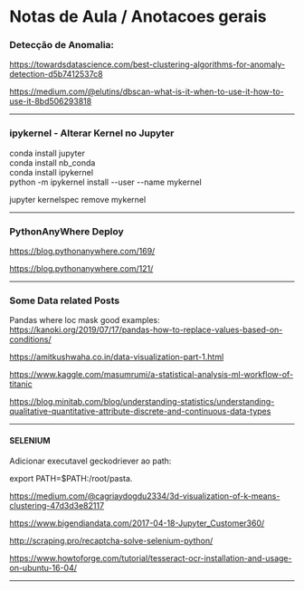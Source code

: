 # Notas de Aula / Anotacoes gerais
  
### Detecção de Anomalia:

https://towardsdatascience.com/best-clustering-algorithms-for-anomaly-detection-d5b7412537c8  
  
https://medium.com/@elutins/dbscan-what-is-it-when-to-use-it-how-to-use-it-8bd506293818  
  
-------------------------------------------------------------------------------------------- 
### ipykernel - Alterar Kernel no Jupyter  
conda install jupyter  
conda install nb_conda  
conda install ipykernel  
python -m ipykernel install --user --name mykernel  
  
jupyter kernelspec remove mykernel  
  
-------------------------------------------------------------------------------------------- 
### PythonAnyWhere Deploy  
https://blog.pythonanywhere.com/169/  
  
https://blog.pythonanywhere.com/121/
 
--------------------------------------------------------------------------------------------
  
### Some Data related Posts  
Pandas where loc mask good examples:  
https://kanoki.org/2019/07/17/pandas-how-to-replace-values-based-on-conditions/  
  
https://amitkushwaha.co.in/data-visualization-part-1.html  
  
https://www.kaggle.com/masumrumi/a-statistical-analysis-ml-workflow-of-titanic  
  
https://blog.minitab.com/blog/understanding-statistics/understanding-qualitative-quantitative-attribute-discrete-and-continuous-data-types  
 
--------------------------------------------------------------------------------------------
#### SELENIUM   
Adicionar executavel geckodriever ao path:  
  
export PATH=$PATH:/root/pasta.
  
https://medium.com/@cagriaydogdu2334/3d-visualization-of-k-means-clustering-47d3d3e82117
  
https://www.bigendiandata.com/2017-04-18-Jupyter_Customer360/   
  
http://scraping.pro/recaptcha-solve-selenium-python/

https://www.howtoforge.com/tutorial/tesseract-ocr-installation-and-usage-on-ubuntu-16-04/
  
--------------------------------------------------------------------------------------------
